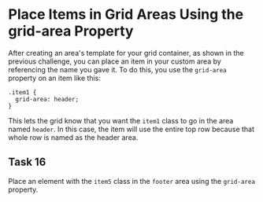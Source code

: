 # Place Items in Grid Areas Using the grid-area Property
After creating an area's template for your grid container, as shown in the previous challenge, you can place an item in your custom area by referencing the name you gave it. To do this, you use the `grid-area` property on an item like this:
```
.item1 {
  grid-area: header;
}
```
This lets the grid know that you want the `item1` class to go in the area named `header`. In this case, the item will use the entire top row because that whole row is named as the header area.
## Task 16
Place an element with the `item5` class in the `footer` area using the `grid-area` property.



